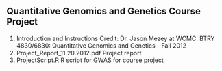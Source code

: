 ## Quantitative Genomics and Genetics Course Project

1. Introduction and Instructions
   Credit: Dr. Jason Mezey at WCMC. BTRY 4830/6830: Quantitative Genomics and Genetics - Fall 2012
2. Project_Report_11.20.2012.pdf
   Project report
3. ProjectScript.R
   R script for GWAS for course project
